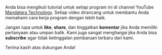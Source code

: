 Anda bisa mengikuti tutorial untuk setiap program ini di channel YouTube [Mandatera Technology](https://www.youtube.com/@MandateraTechnology). 
Setiap video dirancang untuk membantu Anda memahami cara kerja program dengan lebih baik.

Jangan lupa untuk
**like**, 
**share**,
dan tinggalkan **komentar** jika Anda memiliki pertanyaan atau umpan balik.
Kami juga sangat menghargai jika Anda bisa **subscribe** agar tidak ketinggalan pembaruan terbaru dari kami.

Terima kasih atas dukungan Anda!
